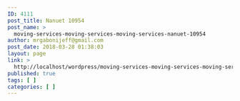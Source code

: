 ```yaml
---
ID: 4111
post_title: Nanuet 10954
post_name: >
  moving-services-moving-services-moving-services-nanuet-10954
author: mrgabonijeff@gmail.com
post_date: 2018-03-28 01:38:03
layout: page
link: >
  http://localhost/wordpress/moving-services-moving-services-moving-services-nanuet-10954/
published: true
tags: [ ]
categories: [ ]
---
```

